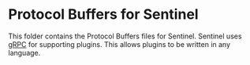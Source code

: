 # Protocol Buffers for Sentinel

This folder contains the Protocol Buffers files for Sentinel. Sentinel
uses [gRPC](http://www.grpc.io) for supporting plugins. This allows plugins
to be written in any language.
